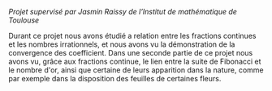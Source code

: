 _Projet supervisé par Jasmin Raissy de l’Institut de mathématique de Toulouse_

Durant ce projet nous avons étudié a relation entre les fractions continues et les nombres irrationnels,
et nous avons vu la démonstration de la convergence des coefficient. Dans une seconde partie de ce
projet nous avons vu, grâce aux fractions continue, le lien entre la suite de Fibonacci et le nombre d'or,
ainsi que certaine de leurs apparition dans la nature, comme par exemple dans la disposition
des feuilles de certaines fleurs.

 
